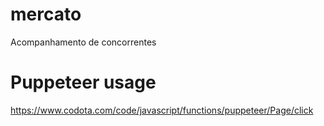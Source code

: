 # mercato

Acompanhamento de concorrentes

# Puppeteer usage

https://www.codota.com/code/javascript/functions/puppeteer/Page/click
